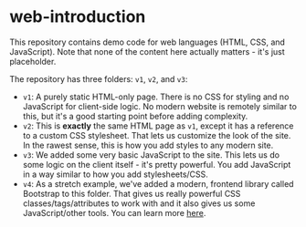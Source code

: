 # web-introduction

This repository contains demo code for web languages (HTML, CSS, and JavaScript). Note that none of the content here actually matters - it's just placeholder.

The repository has three folders: `v1`, `v2`, and `v3`:
- `v1`: A purely static HTML-only page. There is no CSS for styling and no JavaScript for client-side logic. No modern website is remotely similar to this, but it's a good starting point before adding complexity.
- `v2`: This is **exactly** the same HTML page as `v1`, except it has a reference to a custom CSS stylesheet. That lets us customize the look of the site. In the rawest sense, this is how you add styles to any modern site.
- `v3`: We added some very basic JavaScript to the site. This lets us do some logic on the client itself - it's pretty powerful. You add JavaScript in a way similar to how you add stylesheets/CSS.
- `v4`: As a stretch example, we've added a modern, frontend library called Bootstrap to this folder. That gives us really powerful CSS classes/tags/attributes to work with and it also gives us some JavaScript/other tools. You can learn more [here](https://v4-alpha.getbootstrap.com/).